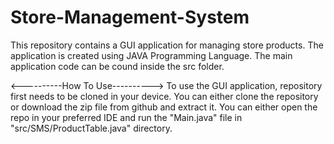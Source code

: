# Store-Management-System

This repository contains a GUI application for managing store products. The application is created using JAVA Programming Language.
The main application code can be cound inside the src folder.

<----------How To Use---------->
To use the GUI application, repository first needs to be cloned in your device. You can either clone the repository or download the zip file from github and extract it.
You can either open the repo in your preferred IDE and run the "Main.java" file in "src/SMS/ProductTable.java" directory.
